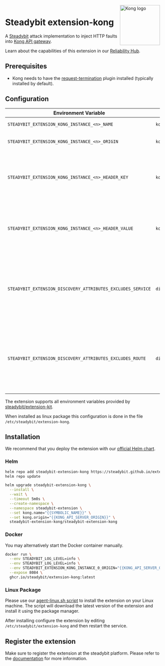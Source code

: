 <img src="./logo.png" height="130" align="right" alt="Kong logo">

# Steadybit extension-kong

A [Steadybit](https://www.steadybit.com/) attack implementation to inject HTTP faults into [Kong API gateway](https://konghq.com/).

Learn about the capabilities of this extension in our [Reliability Hub](https://hub.steadybit.com/extension/com.steadybit.extension_kong).

## Prerequisites

- Kong needs to have the [request-termination](https://docs.konghq.com/hub/kong-inc/request-termination/#example-use-cases) plugin installed (typically
	installed by default).

## Configuration

| Environment Variable                                        | Helm value                              | Meaning                                                                                                                | required |
|-------------------------------------------------------------|-----------------------------------------|------------------------------------------------------------------------------------------------------------------------|----------|
| `STEADYBIT_EXTENSION_KONG_INSTANCE_<n>_NAME`                | `kong.name`                             | Name of the kong instance                                                                                              | yes      |
| `STEADYBIT_EXTENSION_KONG_INSTANCE_<n>_ORIGIN`              | `kong.origin`                           | Url of the kong admin interface                                                                                        | yes      |
| `STEADYBIT_EXTENSION_KONG_INSTANCE_<n>_HEADER_KEY`          | `kong.headerKey`                        | Optional header key to send to the Kong admin API. Typically used for authentication purposes.                         | no       |
| `STEADYBIT_EXTENSION_KONG_INSTANCE_<n>_HEADER_VALUE`        | `kong.headerValue`                      | Optional header value to send to the Kong admin API. Typically used for authentication purposes.                       | no       |
| `STEADYBIT_EXTENSION_DISCOVERY_ATTRIBUTES_EXCLUDES_SERVICE` | `discovery.attributes.excludes.service` | List of Target Attributes which will be excluded during discovery. Checked by key equality and supporting trailing "*" | no       |
| `STEADYBIT_EXTENSION_DISCOVERY_ATTRIBUTES_EXCLUDES_ROUTE`   | `discovery.attributes.excludes.route`   | List of Target Attributes which will be excluded during discovery. Checked by key equality and supporting trailing "*" | no       |

The extension supports all environment variables provided by [steadybit/extension-kit](https://github.com/steadybit/extension-kit#environment-variables).

When installed as linux package this configuration is done in the file `/etc/steadybit/extension-kong`.

## Installation

We recommend that you deploy the extension with our [official Helm chart](https://github.com/steadybit/extension-kong/tree/main/charts/steadybit-extension-kong).

### Helm

```sh
helm repo add steadybit-extension-kong https://steadybit.github.io/extension-kong
helm repo update

helm upgrade steadybit-extension-kong \
  --install \
  --wait \
  --timeout 5m0s \
  --create-namespace \
  --namespace steadybit-extension \
  --set kong.name="{{SYMBOLIC_NAME}}" \
  --set kong.origin="{{KONG_API_SERVER_ORIGIN}}" \
  steadybit-extension-kong/steadybit-extension-kong
```

### Docker

You may alternatively start the Docker container manually.

```sh
docker run \
  --env STEADYBIT_LOG_LEVEL=info \
  --env STEADYBIT_LOG_LEVEL=info \
  --env STEADYBIT_EXTENSION_KONG_INSTANCE_0_ORIGIN="{{KONG_API_SERVER_ORIGIN}}" \
  --expose 8084 \
  ghcr.io/steadybit/extension-kong:latest
```

### Linux Package

Please use our [agent-linux.sh script](https://docs.steadybit.com/install-and-configure/install-agent/install-on-linux-hosts) to install the extension on your Linux machine.
The script will download the latest version of the extension and install it using the package manager.

After installing configure the extension by editing `/etc/steadybit/extension-kong` and then restart the service.

## Register the extension

Make sure to register the extension at the steadybit platform. Please refer to
the [documentation](https://docs.steadybit.com/integrate-with-steadybit/extensions/extension-installation) for more information.
